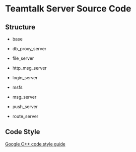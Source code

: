 # Teamtalk Server Source Code

## Structure

- base

- db_proxy_server

- file_server

- http_msg_server

- login_server

- msfs

- msg_server

- push_server

- route_server

## Code Style

[Google C++ code style guide](https://google.github.io/styleguide/cppguide.html)